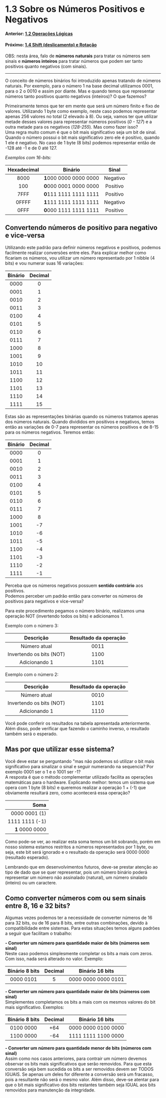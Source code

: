 <link rel="stylesheet" href="css/style.css">

# 1.3 Sobre os Números Positivos e Negativos



#### Anterior: [1.2 Operações Lógicas](./operacoes_logicas.md)
#### Próximo: [1.4 Shift (deslicamento) e Rotação](./shift_rotacao.md)

OBS: nesta área, falo de **números naturais** para tratar os números sem sinais e **números inteiros** para tratar números que podem ser tanto positivos quanto negativos (com sinais). 

---

O conceito de números binários foi introduzido apenas tratando de números naturais. Por exemplo, para o número 1 na base decimal utilizamos 0001, para o 2 o 0010 e assim por diante. Mas e quando temos que representar números tanto positivos quanto negativos (inteiros)? O que fazemos?  

Primeiramente temos que ter em mente que será um número finito e fixo de valores. Utilizando 1 byte como exemplo, neste caso podemos representar apenas 256 valores no total (2 elevado à 8). Ou seja, vamos ter que utilizar metade desses valores para representar números positivos (*0 - 127*) e a outra metade para os negativos (*128-255*). Mas como fazer isso?  
Uma regra muito comum é que o bit mais significativo seja um bit de sinal. Quando o número possui o bit mais significativo zero ele é positivo, quando 1 ele é negativo. No caso de 1 byte (8 bits) podemos representar então de -128 até -1 e de 0 até 127.

*Exemplos com 16-bits:*

|Hexadecimal|Binário|Sinal|
|:---:|:---:|:---:|
|8000|**1**000 0000 0000 0000|Negativo|
|100|**0**000 0001 0000 0000|Positivo|
|7FFF|**0**111 1111 1111 1111|Positivo|
|0FFFF|**1**111 1111 1111 1111|Negativo|
|0FFF|**0**000 1111 1111 1111|Positivo|

## Convertendo números de positivo para negativo e vice-versa  

Utilizando este padrão para definir números negativos e positivos, podemos facilmente realizar conversões entre eles. Para explicar melhor como ficariam os números, vou utilizar um número representado por 1 nibble (4 bits) e vou numerar suas 16 variações:  

|Binário|Decimal
|:---:|:---:|
|0000|0
|0001|1
|0010|2
|0011|3
|0100|4
|0101|5
|0110|6
|0111|7
|1000|8
|1001|9
|1010|10
|1011|11
|1100|12
|1101|13
|1110|14
|1111|15

Estas são as representações binárias quando os números tratamos apenas dos números naturais. Quando divididos em positivos e negativos, temos então as variações de 0-7 para representar os números positivos e de 8-15 para os números negativos. Teremos então:  

|Binário|Decimal
|:---:|:---:|
|0000|0
|0001|1
|0010|2
|0011|3
|0100|4
|0101|5
|0110|6
|0111|7
|1000|8
|1001|-7
|1010|-6
|1011|-5
|1100|-4
|1101|-3
|1110|-2
|1111|-1

Perceba que os números negativos possuem **sentido contrário** aos positivos.  
Podemos perceber um padrão então para converter os números de positivos para negativos e vice-versa?  

Para este procedimento pegamos o número binário, realizamos uma operação NOT (invertendo todos os bits) e adicionamos 1.

Exemplo com o número 3:

|Descrição|Resultado da operação
|:---:|:---:|
|Número atual|0011
|Invertendo os bits (NOT)|1100
|Adicionando 1|1101

Exemplo com o número 2:

|Descrição|Resultado da operação
|:---:|:---:|
|Número atual|0010
|Invertendo os bits (NOT)|1101
|Adicionando 1|1110

Você pode conferir os resultados na tabela apresentada anteriormente.  
Além disso, pode verificar que fazendo o caminho inverso, o resultado também será o esperado.  


## Mas por que utilizar esse sistema?  
Você deve estar se perguntando "mas não podemos só utilizar o bit mais significativo para sinalizar o sinal e seguir numerando na sequencia? Por exemplo 0001 ser o 1 e o 1001 ser -1?  
A resposta é que o método complementar utilizado facilita as operações matemáticas para o hardware. Explicando melhor: temos um sistema que opera com 1 byte (8 bits) e queremos realizar a operação 1 + (-1) que obviamente resultará zero, como acontecerá essa operação?  

|Soma|
|---:|
|0000 0001  (1)|
|1111 1111 (-1)|
|**1** 0000 0000|

Como pode-se ver, ao realizar esta soma temos um bit sobrando, porém em nosso sistema estamos restritos a números representados por 1 byte, ou seja, este bit será ignorado e o resultado da operação será 0000 0000 (resultado esperado).  

Lembrando que em desenvolvimentos futuros, deve-se prestar atenção ao tipo de dado que se quer representar, pois um número binário poderá representar um número não assinalado (natural), um número sinalado (inteiro) ou um caractere.

## Como converter números com ou sem sinais entre 8, 16 e 32 bits?  

Algumas vezes podemos ter a necessidade de converter números de 16 para 32 bits, ou de 16 para 8 bits, entre outras combinações, devido à compatibilidade entre sistemas. Para estas situações temos alguns padrões a seguir que facilitam o trabalho:

**- Converter um número para quantidade maior de bits (números sem sinal)**  
Neste caso podemos simplesmente completar os bits a mais com zeros. Com isso, nada será alterado no valor. Exemplo:  

|Binário 8 bits|Decimal| Binário 16 bits
|:---:|:---:|:---:|
|0000 0101|5|0000 0000 0000 0101

**- Converter um número para quantidade maior de bits (números com sinal)**  
Simplementes completamos os bits a mais com os mesmos valores do  bit mais significativo. Exemplos:  

|Binário 8 bits|Decimal| Binário 16 bits
|:---:|:---:|:---:|
|0100 0000|+64|0000 0000 0100 0000
|1100 0000|-64|1111 1111 1100 0000

**- Converter um número para quantidade menor de bits (números com sinal)**  
Assim como nos casos anteriores, para contrair um número devemos observar os bits mais significativos que serão removidos. Para que esta conversão seja bem sucedida os bits a ser removidos devem ser TODOS IGUAIS. Se apenas um deles for diferente a conversão será um fracasso, pois a resultante não será o mesmo valor. Além disso, deve-se atentar para que o bit mais significativo dos bits restantes também seja IGUAL aos bits removidos para manutenção da integridade.